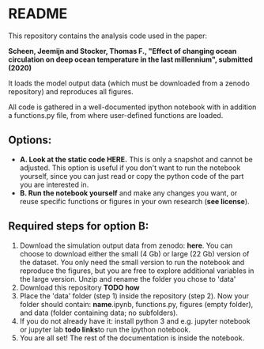 # README

This repository contains the analysis code used in the paper:

**Scheen, Jeemijn and Stocker, Thomas F., "Effect of changing ocean circulation on deep ocean temperature in the last millennium", submitted (2020)**

It loads the model output data (which must be downloaded from a zenodo repository) and reproduces all figures.

All code is gathered in a well-documented ipython notebook with in addition a functions.py file, from where user-defined functions are loaded.

## Options:
- **A. Look at the static code **HERE**.** This is only a snapshot and cannot be adjusted. This option is useful if you don't want to run the notebook yourself, since you can just read or copy the python code of the part you are interested in.
- **B. Run the notebook yourself** and make any changes you want, or reuse specific functions or figures in your own research (**see license**).

## Required steps for option B:
1. Download the simulation output data from zenodo: **here**. You can choose to download either the small (4 Gb) or large (22 Gb) version of the dataset. You only need the small version to run the notebook and reproduce the figures, but you are free to explore additional variables in the large version. Unzip and rename the folder you chose to 'data'
2. Download this repository **TODO how**
3. Place the 'data' folder (step 1) inside the repository (step 2). Now your folder should contain: **name**.ipynb, functions.py, figures (empty folder), and data (folder containing data; no subfolders).
4. If you do not already have it: install python 3 and e.g. jupyter notebook or jupyter lab **todo links**to run the ipython notebook. 
5. You are all set! The rest of the documentation is inside the notebook. 
